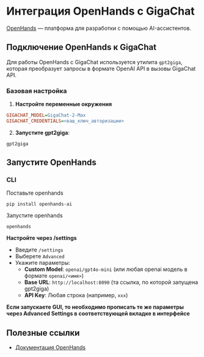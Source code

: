 # Интеграция OpenHands с GigaChat

[OpenHands](https://github.com/All-Hands-AI/OpenHands) — платформа для разработки с помощью AI-ассистентов.

## Подключение OpenHands к GigaChat

Для работы OpenHands с GigaChat используется утилита `gpt2giga`, которая преобразует запросы в формате OpenAI API в вызовы GigaChat API.

### Базовая настройка

1. **Настройте переменные окружения**
```ini
GIGACHAT_MODEL=GigaChat-2-Max
GIGACHAT_CREDENTIALS=<ваш_ключ_авторизации>
```

2. **Запустите gpt2giga**:
```shell
gpt2giga
```

## Запустите OpenHands
### CLI 
Поставьте openhands
```
pip install openhands-ai
```

Запустите openhands
```
openhands
```

**Настройте через /settings**
- Введите ```/settings```
- Выберете ```Advanced```
- Укажите параметры:
  - **Custom Model**: `openai/gpt4o-mini` (или любая openai модель в формате `openai/<имя>`)
  - **Base URL**: `http://localhost:8090` (та ссылка, по которой запущена gpt2giga)
  - **API Key**: Любая строка (например, `xxx`)

**Если запускаете GUI, то необходимо прописать те же параметры через Advanced Settings в соответствующей вкладке в интерфейсе**

## Полезные ссылки
- [Документация OpenHands](https://docs.all-hands.dev)
